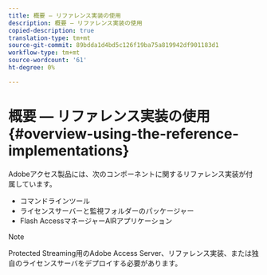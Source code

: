 ```yaml
---
title: 概要 — リファレンス実装の使用
description: 概要 — リファレンス実装の使用
copied-description: true
translation-type: tm+mt
source-git-commit: 89bdda1d4bd5c126f19ba75a819942df901183d1
workflow-type: tm+mt
source-wordcount: '61'
ht-degree: 0%

---
```



# 概要 — リファレンス実装の使用{#overview-using-the-reference-implementations}

Adobeアクセス製品には、次のコンポーネントに関するリファレンス実装が付属しています。

* コマンドラインツール
* ライセンスサーバーと監視フォルダーのパッケージャー
* Flash AccessマネージャーAIRアプリケーション

>[!NOTE]
>
>Protected Streaming用のAdobe Access Server、リファレンス実装、または独自のライセンスサーバをデプロイする必要があります。